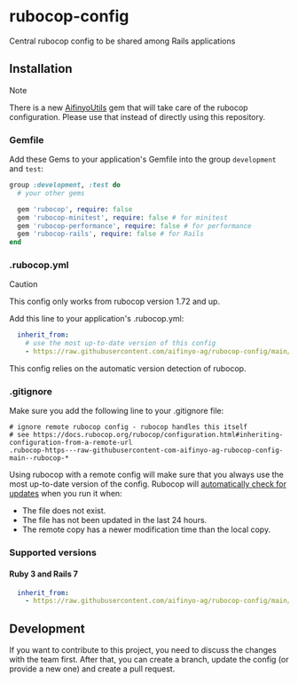 # rubocop-config
Central rubocop config to be shared among Rails applications

## Installation

> [!NOTE]
> There is a new [AifinyoUtils](https://github.com/aifinyo-ag/aifinyo_utils) gem that will take care of the rubocop configuration. Please use that instead of directly using this repository.

### Gemfile

Add these Gems to your application's Gemfile into the group `development` and `test`:

```ruby
group :development, :test do
  # your other gems

  gem 'rubocop', require: false
  gem 'rubocop-minitest', require: false # for minitest
  gem 'rubocop-performance', require: false # for performance
  gem 'rubocop-rails', require: false # for Rails
end
```

### .rubocop.yml

> [!CAUTION]
> This config only works from rubocop version 1.72 and up.

Add this line to your application's .rubocop.yml:

```yaml
  inherit_from:
    # use the most up-to-date version of this config
    - https://raw.githubusercontent.com/aifinyo-ag/rubocop-config/main/.rubocop.yml
```

This config relies on the automatic version detection of rubocop.

### .gitignore

Make sure you add the following line to your .gitignore file:

```
# ignore remote rubocop config - rubocop handles this itself
# see https://docs.rubocop.org/rubocop/configuration.html#inheriting-configuration-from-a-remote-url
.rubocop-https---raw-githubusercontent-com-aifinyo-ag-rubocop-config-main--rubocop-*
```

Using rubocop with a remote config will make sure that you always use the most up-to-date version of the config.
Rubocop will [automatically check for updates](https://docs.rubocop.org/rubocop/configuration.html#inheriting-configuration-from-a-remote-url) when you run it when:

- The file does not exist.
- The file has not been updated in the last 24 hours.
- The remote copy has a newer modification time than the local copy.

### Supported versions
#### Ruby 3 and Rails 7

```yaml
  inherit_from:
    - https://raw.githubusercontent.com/aifinyo-ag/rubocop-config/main/.rubocop.ruby3-rails7.yml
```

## Development
If you want to contribute to this project, you need to discuss the changes with the team first. After that, you can create a branch, update the config (or provide a new one) and create a pull request.
